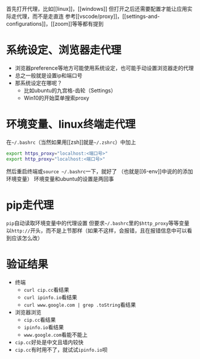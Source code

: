 首先打开代理，比如[[linux]]，[[windows]]
但打开之后还需要配置才能让应用实际走代理，而不是走直连
参考[[vscode/proxy]]，[[settings-and-configurations]]，[[zoom]]等等都有提到
# 系统设定、浏览器走代理
- 浏览器preference等地方可能使用系统设定，也可能手动设置浏览器走的代理
- 总之一般就是设置ip和端口号
- 那系统设定在哪呢？
  - 比如ubuntu的九宫格-齿轮（Settings）
  - Win10的开始菜单搜索proxy
# 环境变量、linux终端走代理
在`~/.bashrc`（当然如果用[[zsh]]就是`~/.zshrc`）中加上
```sh
export https_proxy="localhost:<端口号>"
export http_proxy="localhost:<端口号>"
```
然后重启终端或`source ~/.bashrc`一下，就好了
（也就是[[6-env]]中说的的添加环境变量）
环境变量和ubuntu的设置是两回事
# pip走代理
`pip`自动读取环境变量中的代理设置
但要求`~/.bashrc`里的`$http_proxy`等等变量以`http://`开头，而不是上节那样（如果不这样，会报错，且在报错信息中可以看到应该怎么改）
# 验证结果
- 终端
  - `curl cip.cc`看结果
  - `curl ipinfo.io`看结果
  - `curl www.google.com | grep .toString`看结果
- 浏览器浏览
  - `cip.cc`看结果
  - `ipinfo.io`看结果
  - `www.google.com`看能不能上
- `cip.cc`好处是中文且墙内较快
- `cip.cc`有时用不了，就试试`ipinfo.io`呗